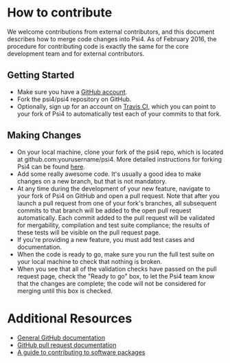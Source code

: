 # How to contribute

We welcome contributions from external contributors, and this document
describes how to merge code changes into Psi4.  As of February 2016, the
procedure for contributing code is exactly the same for the core development
team and for external contributors.

## Getting Started

* Make sure you have a [GitHub account](https://github.com/signup/free).
* Fork the psi4/psi4 repository on GitHub.
* Optionally, sign up for an account on [Travis CI](https://travis-ci.org/),
  which you can point to your fork of Psi4 to automatically test each of your
  commits to that fork.

## Making Changes

* On your local machine, clone your fork of the psi4 repo, which is located at
  github.com:yourusername/psi4.  More detailed instructions for forking Psi4
  can be found
  [here](https://github.com/psi4/psi4/wiki/1_Obtaining#fork-from-public-github-repository).
* Add some really awesome code.  It's usually a good idea to make changes on
  a new branch, but that is not mandatory.
* At any time during the development of your new feature, navigate to your fork
  of Psi4 on GitHub and open a pull request. Note that after you launch a pull
  request from one of your fork's branches, all subsequent commits to that
  branch will be added to the open pull request automatically.  Each commit
  added to the pull request will be validated for mergability, compilation and
  test suite compliance; the results of these tests will be visible on the pull
  request page.
* If you're providing a new feature, you must add test cases and documentation.
* When the code is ready to go, make sure you run the full test suite on your
  local machine to check that nothing is broken.
* When you see that all of the validation checks have passed on the pull
  request page, check the "Ready to go" box, to let the Psi4 team know that the
  changes are complete; the code will not be considered for merging until this
  box is checked.

# Additional Resources

* [General GitHub documentation](https://help.github.com/)
* [GitHub pull request documentation](https://help.github.com/send-pull-requests/)
* [A guide to contributing to software packages](http://www.contribution-guide.org)
